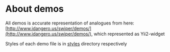 # About demos

All demos is accurate representation of analogues from here: [http://www.idangero.us/swiper/demos/](http://www.idangero.us/swiper/demos/), which represented as Yii2-widget

Styles of each demo file is in [styles](https://github.com/goehrings/yii2-swiper/tree/master/demos/styles) directory respectively